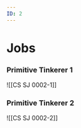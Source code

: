 ```yaml
---
ID: 2
---
```

# Jobs

### Primitive Tinkerer 1

![[CS SJ 0002-1]]

### Primitive Tinkerer 2

![[CS SJ 0002-2]]